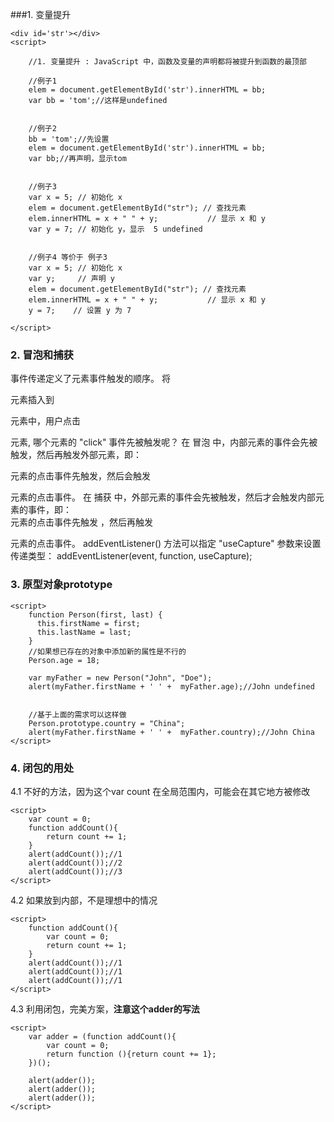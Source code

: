 ###1. 变量提升
```
<div id='str'></div>
<script>

	//1. 变量提升 : JavaScript 中，函数及变量的声明都将被提升到函数的最顶部
	
	//例子1
	elem = document.getElementById('str').innerHTML = bb;
	var bb = 'tom';//这样是undefined
	
	
	//例子2
	bb = 'tom';//先设置
	elem = document.getElementById('str').innerHTML = bb;
	var bb;//再声明，显示tom
	
	
	//例子3
	var x = 5; // 初始化 x
	elem = document.getElementById("str"); // 查找元素
	elem.innerHTML = x + " " + y;           // 显示 x 和 y
	var y = 7; // 初始化 y，显示  5 undefined
	
	
	//例子4 等价于 例子3
	var x = 5; // 初始化 x
	var y;     // 声明 y
	elem = document.getElementById("str"); // 查找元素
	elem.innerHTML = x + " " + y;           // 显示 x 和 y
	y = 7;    // 设置 y 为 7

</script>
```

### 2. 冒泡和捕获
事件传递定义了元素事件触发的顺序。 将 <p> 元素插入到 <div> 元素中，用户点击 <p> 元素, 哪个元素的 "click" 事件先被触发呢？
在 冒泡 中，内部元素的事件会先被触发，然后再触发外部元素，即： <p> 元素的点击事件先触发，然后会触发 <div> 元素的点击事件。
在 捕获 中，外部元素的事件会先被触发，然后才会触发内部元素的事件，即： <div> 元素的点击事件先触发 ，然后再触发 <p> 元素的点击事件。
addEventListener() 方法可以指定 "useCapture" 参数来设置传递类型：
addEventListener(event, function, useCapture);


### 3. 原型对象prototype
```
<script>
	function Person(first, last) {
	  this.firstName = first;
	  this.lastName = last;
	}
	//如果想已存在的对象中添加新的属性是不行的
	Person.age = 18;

	var myFather = new Person("John", "Doe");
	alert(myFather.firstName + ' ' +  myFather.age);//John undefined


	//基于上面的需求可以这样做
	Person.prototype.country = "China";
	alert(myFather.firstName + ' ' +  myFather.country);//John China
</script>
```

### 4. 闭包的用处
4.1 不好的方法，因为这个var count 在全局范围内，可能会在其它地方被修改
```
<script>
	var count = 0;
	function addCount(){
		return count += 1;
	}
	alert(addCount());//1
	alert(addCount());//2
	alert(addCount());//3
</script>
```

4.2 如果放到内部，不是理想中的情况
```
<script>
	function addCount(){
		var count = 0;
		return count += 1;
	}
	alert(addCount());//1
	alert(addCount());//1
	alert(addCount());//1
</script>
```

4.3 利用闭包，完美方案，**注意这个adder的写法**
```
<script>
	var adder = (function addCount(){
		var count = 0;
		return function (){return count += 1};
	})();

	alert(adder());
	alert(adder());
	alert(adder());
</script>
```
